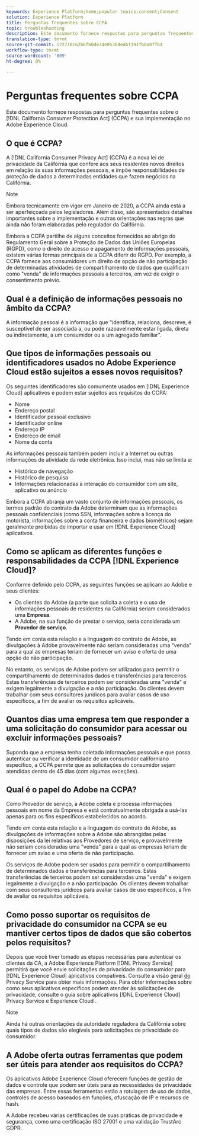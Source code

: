 ```yaml
---
keywords: Experience Platform;home;popular topics;consent;Consent
solution: Experience Platform
title: Perguntas frequentes sobre CCPA
topic: troubleshooting
description: Este documento fornece respostas para perguntas frequentes sobre o California Consumer Protection Act (CCPA) e sua implementação no Adobe Experience Cloud.
translation-type: tm+mt
source-git-commit: 172710c62b6f60de74e05364edb1191fbba0ff64
workflow-type: tm+mt
source-wordcount: '809'
ht-degree: 0%

---
```



# Perguntas frequentes sobre CCPA

Este documento fornece respostas para perguntas frequentes sobre o [!DNL California Consumer Protection Act] (CCPA) e sua implementação no Adobe Experience Cloud.

## O que é CCPA?

A [!DNL California Consumer Privacy Act] (CCPA) é a nova lei de privacidade da Califórnia que confere aos seus residentes novos direitos em relação às suas informações pessoais, e impõe responsabilidades de proteção de dados a determinadas entidades que fazem negócios na Califórnia.

>[!NOTE]
>
>Embora tecnicamente em vigor em Janeiro de 2020, a CCPA ainda está a ser aperfeiçoada pelos legisladores. Além disso, são apresentados detalhes importantes sobre a implementação e outras orientações nas regras que ainda não foram elaboradas pelo regulador da Califórnia.

Embora a CCPA partilhe de alguns conceitos fornecidos ao abrigo do Regulamento Geral sobre a Proteção de Dados das Uniões Europeias (RGPD), como o direito de acesso e apagamento de informações pessoais, existem várias formas principais de a CCPA diferir do RGPD. Por exemplo, a CCPA fornece aos consumidores um direito de opção de não participação de determinadas atividades de compartilhamento de dados que qualificam como &quot;venda&quot; de informações pessoais a terceiros, em vez de exigir o consentimento prévio.

## Qual é a definição de informações pessoais no âmbito da CCPA?

A informação pessoal é a informação que &quot;identifica, relaciona, descreve, é susceptível de ser associada a, ou pode razoavelmente estar ligada, direta ou indiretamente, a um consumidor ou a um agregado familiar&quot;.

## Que tipos de informações pessoais ou identificadores usados no Adobe Experience Cloud estão sujeitos a esses novos requisitos?

Os seguintes identificadores são comumente usados em [!DNL Experience Cloud] aplicativos e podem estar sujeitos aos requisitos do CCPA:

- Nome
- Endereço postal
- Identificador pessoal exclusivo
- Identificador online
- Endereço IP
- Endereço de email
- Nome da conta

As informações pessoais também podem incluir a Internet ou outras informações de atividade da rede eletrônica. Isso inclui, mas não se limita a:

- Histórico de navegação
- Histórico de pesquisa
- Informações relacionadas à interação do consumidor com um site, aplicativo ou anúncio

Embora a CCPA abranja um vasto conjunto de informações pessoais, os termos padrão do contrato da Adobe determinam que as informações pessoais confidenciais (como SSN, informações sobre a licença do motorista, informações sobre a conta financeira e dados biométricos) sejam geralmente proibidas de importar e usar em [!DNL Experience Cloud] aplicativos.

## Como se aplicam as diferentes funções e responsabilidades da CCPA [!DNL Experience Cloud]?

Conforme definido pelo CCPA, as seguintes funções se aplicam ao Adobe e seus clientes:

- Os clientes do Adobe (a parte que solicita a coleta e o uso de informações pessoais de residentes na Califórnia) seriam considerados uma **Empresa**.
- A Adobe, na sua função de prestar o serviço, seria considerada um **Provedor de serviço**.

Tendo em conta esta relação e a linguagem do contrato de Adobe, as divulgações à Adobe provavelmente não seriam consideradas uma &quot;venda&quot; para a qual as empresas teriam de fornecer um aviso e oferta de uma opção de não participação.

No entanto, os serviços de Adobe podem ser utilizados para permitir o compartilhamento de determinados dados e transferências para terceiros. Estas transferências de terceiros podem ser consideradas uma &quot;venda&quot; e exigem legalmente a divulgação e a não participação.  Os clientes devem trabalhar com seus consultores jurídicos para avaliar casos de uso específicos, a fim de avaliar os requisitos aplicáveis.

## Quantos dias uma empresa tem que responder a uma solicitação do consumidor para acessar ou excluir informações pessoais?

Supondo que a empresa tenha coletado informações pessoais e que possa autenticar ou verificar a identidade de um consumidor californiano específico, a CCPA permite que as solicitações do consumidor sejam atendidas dentro de 45 dias (com algumas exceções).

## Qual é o papel do Adobe na CCPA?

Como Provedor de serviço, a Adobe coleta e processa informações pessoais em nome da Empresa e está contratualmente obrigada a usá-las apenas para os fins específicos estabelecidos no acordo.

Tendo em conta esta relação e a linguagem do contrato de Adobe, as divulgações de informações sobre a Adobe são abrangidas pelas disposições da lei relativas aos Provedores de serviço, e provavelmente não seriam consideradas uma &quot;venda&quot; para a qual as empresas teriam de fornecer um aviso e uma oferta de não participação.

Os serviços de Adobe podem ser usados para permitir o compartilhamento de determinados dados e transferências para terceiros. Estas transferências de terceiros podem ser consideradas uma &quot;venda&quot; e exigem legalmente a divulgação e a não participação.  Os clientes devem trabalhar com seus consultores jurídicos para avaliar casos de uso específicos, a fim de avaliar os requisitos aplicáveis.

## Como posso suportar os requisitos de privacidade do consumidor na CCPA se eu mantiver certos tipos de dados que são cobertos pelos requisitos?

Depois que você tiver tomado as etapas necessárias para autenticar os clientes da CA, a Adobe Experience Platform [!DNL Privacy Service] permitirá que você envie solicitações de privacidade do consumidor para [!DNL Experience Cloud] aplicativos compatíveis. Consulte a visão geral [do](../home.md) Privacy Service para obter mais informações. Para obter informações sobre como seus aplicativos específicos podem atender às solicitações de privacidade, consulte o guia sobre aplicativos [!DNL Experience Cloud] Privacy Service e Experience Cloud [](../experience-cloud-apps.md).

>[!NOTE]
>
>Ainda há outras orientações da autoridade reguladora da Califórnia sobre quais tipos de dados são elegíveis para solicitações de privacidade do consumidor.

## A Adobe oferta  outras ferramentas que podem ser úteis para atender aos requisitos do CCPA?

Os aplicativos Adobe Experience Cloud oferecem funções de gestão de dados e controle que podem ser úteis para as necessidades de privacidade das empresas. Entre essas ferramentas estão a rotulagem de uso de dados, controles de acesso baseados em funções, ofuscação de IP e recursos de hash.

A Adobe recebeu várias certificações de suas práticas de privacidade e segurança, como uma certificação ISO 27001 e uma validação TrustArc GDPR.